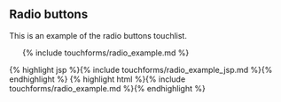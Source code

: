 <h2 class="section-subtitle">Radio buttons <span class='candidate'></span></h2>
<p>This is an example of the radio buttons touchlist.</p>


<div class="doc-box">
	<ul class="touchList">
		{% include touchforms/radio_example.md %}
	</ul>
</div>

<div class="doc-content j-code">
	{% highlight jsp %}{% include touchforms/radio_example_jsp.md %}{% endhighlight %}
	{% highlight html %}{% include touchforms/radio_example.md %}{% endhighlight %}
</div>
